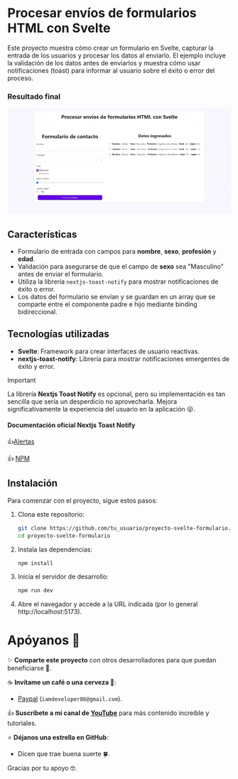 # Procesar envíos de formularios HTML con Svelte

Este proyecto muestra cómo crear un formulario en Svelte, capturar la entrada de los usuarios y procesar los datos al enviarlo. El ejemplo incluye la validación de los datos antes de enviarlos y muestra cómo usar notificaciones (toast) para informar al usuario sobre el éxito o error del proceso.

### Resultado final
![Resultado](https://raw.githubusercontent.com/urian121/imagenes-proyectos-github/refs/heads/master/procesar-formularios-con-svelte.gif)

## Características

- Formulario de entrada con campos para **nombre**, **sexo**, **profesión** y **edad**.
- Validación para asegurarse de que el campo de **sexo** sea "Masculino" antes de enviar el formulario.
- Utiliza la librería `nextjs-toast-notify` para mostrar notificaciones de éxito o error.
- Los datos del formulario se envían y se guardan en un array que se comparte entre el componente padre e hijo mediante binding bidireccional.

## Tecnologías utilizadas

- **Svelte**: Framework para crear interfaces de usuario reactivas.
- **nextjs-toast-notify**: Librería para mostrar notificaciones emergentes de éxito y error.

> [!IMPORTANT]
> La librería **Nextjs Toast Notify** es opcional, pero su implementación es tan sencilla que sería un desperdicio no aprovecharla. Mejora significativamente la experiencia del usuario en la aplicación 😮.

#### Documentación oficial Nextjs Toast Notify
👍[Alertas](https://www.nextjstoastnotify.com/)

👍 [NPM](https://www.npmjs.com/package/nextjs-toast-notify)

## Instalación

Para comenzar con el proyecto, sigue estos pasos:

1. Clona este repositorio:

   ```bash
   git clone https://github.com/tu_usuario/proyecto-svelte-formulario.git
   cd proyecto-svelte-formulario
   ```


2. Instala las dependencias:
    ```bash
    npm install
    ```
3. Inicia el servidor de desarrollo:
    ```bash
    npm run dev
    ```

1. Abre el navegador y accede a la URL indicada (por lo general http://localhost:5173).


# Apóyanos 🙌

✨ **Comparte este proyecto** con otros desarrolladores para que puedan beneficiarse 📢.

☕ **Invítame un café o una cerveza 🍺**:
   - [Paypal](https://www.paypal.me/iamdeveloper86) (`iamdeveloper86@gmail.com`).

👍 **Suscríbete a mi canal de [YouTube](https://www.youtube.com/WebDeveloperUrianViera?sub_confirmation=1)** para más contenido increíble y tutoriales.

⭐ **Déjanos una estrella en GitHub**:
   - Dicen que trae buena suerte 🍀.

Gracias por tu apoyo 🤓.